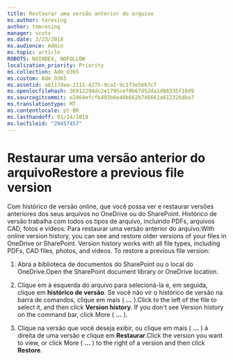 ```yaml
---
title: Restaurar uma versão anterior do arquivo
ms.author: toresing
author: tomresing
manager: scotv
ms.date: 3/23/2018
ms.audience: Admin
ms.topic: article
ROBOTS: NOINDEX, NOFOLLOW
localization_priority: Priority
ms.collection: Adm_O365
ms.custom: Adm_O365
ms.assetid: a8117dea-2111-4275-9ca1-9c1f3e5667cf
ms.openlocfilehash: 36912294dc2e1795cef0b67d52da1d66335f10d9
ms.sourcegitcommit: e2864efcfb493b6e46b662b746661a61232bdba7
ms.translationtype: MT
ms.contentlocale: pt-BR
ms.lasthandoff: 01/24/2019
ms.locfileid: "29457457"
---
```

# <a name="restore-a-previous-file-version"></a><span data-ttu-id="6c19c-102">Restaurar uma versão anterior do arquivo</span><span class="sxs-lookup"><span data-stu-id="6c19c-102">Restore a previous file version</span></span>

<span data-ttu-id="6c19c-p101">Com histórico de versão online, que você possa ver e restaurar versões anteriores dos seus arquivos no OneDrive ou do SharePoint. Histórico de versão trabalha com todos os tipos de arquivo, incluindo PDFs, arquivos CAD, fotos e vídeos. Para restaurar uma versão anterior do arquivo:</span><span class="sxs-lookup"><span data-stu-id="6c19c-p101">With online version history, you can see and restore older versions of your files in OneDrive or SharePoint. Version history works with all file types, including PDFs, CAD files, photos, and videos. To restore a previous file version:</span></span>
  
1. <span data-ttu-id="6c19c-106">Abra a biblioteca de documentos do SharePoint ou o local do OneDrive.</span><span class="sxs-lookup"><span data-stu-id="6c19c-106">Open the SharePoint document library or OneDrive location.</span></span>
    
2. <span data-ttu-id="6c19c-p102">Clique em à esquerda do arquivo para selecioná-la e, em seguida, clique em **histórico de versão**. Se você não vir o histórico de versão na barra de comandos, clique em mais ( **…** ).</span><span class="sxs-lookup"><span data-stu-id="6c19c-p102">Click to the left of the file to select it, and then click **Version history**. If you don't see Version history on the command bar, click More ( **...** ).</span></span> 
    
3. <span data-ttu-id="6c19c-109">Clique na versão que você deseja exibir, ou clique em mais ( **…** ) à direita de uma versão e clique em **Restaurar**.</span><span class="sxs-lookup"><span data-stu-id="6c19c-109">Click the version you want to view, or click More ( **...** ) to the right of a version and then click **Restore**.</span></span>
    

